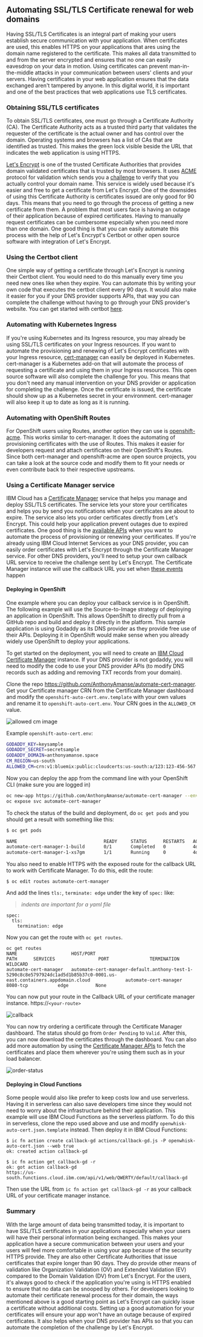 ## Automating SSL/TLS Certificate renewal for web domains

Having SSL/TLS Certificates is an integral part of making your users establish secure communication with your application. When certificates are used, this enables HTTPS on your applications that ares using the domain name registered to the certificate. This makes all data transmitted to and from the server encrypted and ensures that no one can easily eavesdrop on your data in motion. Using certificates can prevent man-in-the-middle attacks in your communication between users' clients and your servers. Having certificates in your web application ensures that the data exchanged aren't tampered by anyone. In this digital world, it is important and one of the best practices that web applications use TLS certificates.

### Obtaining SSL/TLS certificates

To obtain SSL/TLS certificates, one must go through a Certificate Authority (CA). The Certificate Authority acts as a trusted third party that validates the requester of the certificate is the actual owner and has control over the domain. Operating systems and browsers has a list of CAs that are identified as trusted. This makes the green lock visible beside the URL that indicates the web application is using HTTPS.

[Let's Encrypt](https://letsencrypt.org/) is one of the trusted Certificate Authorities that provides domain validated certificates that is trusted by most browsers. It uses [ACME](https://ietf-wg-acme.github.io/acme/draft-ietf-acme-acme.html) protocol for validation which sends you a [challenge](https://letsencrypt.org/docs/challenge-types/) to verify that you actually control your domain name. This service is widely used because it's easier and free to get a certificate from Let's Encrypt. One of the downsides of using this Certificate Authority is certificates issued are only good for 90 days. This means that you need to go through the process of getting a new certificate from them.  A problem that most users face is having an outage of their application because of expired certificates. Having to manually request certificates can be cumbersome especially when you need more than one domain. One good thing is that you can easily automate this process with the help of Let's Encrypt's Certbot or other open source software with integration of Let's Encrypt.

### Using the Certbot client

One simple way of getting a certificate through Let's Encrypt is running their Certbot client. You would need to do this manually every time you need new ones like when they expire. You can automate this by writing your own code that executes the certbot client every 90 days. It would also make it easier for you if your DNS provider supports APIs, that way you can complete the challenge without having to go through your DNS provider's website. You can get started with certbot [here](https://letsencrypt.org/getting-started/).

### Automating with Kubernetes Ingress

If you're using Kubernetes and its Ingress resource, you may already be using SSL/TLS certificates on your Ingress resources. If you want to automate the provisioning and renewing of Let's Encrypt certificates with your Ingress resource, [cert-manager](https://github.com/jetstack/cert-manager) can easily be deployed in Kubernetes. cert-manager is a Kubernetes add-on that will automate the process of requesting a certificate and using them in your Ingress resources. This open source software will also complete the challenge for you. This means that you don't need any manual intervention on your DNS provider or application for completing the challenge. Once the certificate is issued, the certificate should show up as a Kubernetes secret in your environment. cert-manager will also keep it up to date as long as it is running.

### Automating with OpenShift Routes

For OpenShift users using Routes, another option they can use is [openshift-acme](https://github.com/tnozicka/openshift-acme). This works similar to cert-manager. It does the automating of provisioning certificates with the use of Routes. This makes it easier for developers request and attach certificates on their OpenShift's Routes. Since both cert-manager and openshift-acme are open source projects, you can take a look at the source code and modify them to fit your needs or even contribute back to their respective upstreams.

### Using a Certificate Manager service

IBM Cloud has a [Certificate Manager](https://cloud.ibm.com/apidocs/certificate-manager) service that helps you manage and deploy SSL/TLS certificates. The service lets your store your certificates and helps you by send you notifications when your certificates are about to expire. The service also lets you order certificates directly from Let's Encrypt. This could help your application prevent outages due to expired certificates. One good thing is the [available APIs](https://cloud.ibm.com/apidocs/certificate-manager) when you want to automate the process of provisioning or renewing your certificates. If you're already using IBM Cloud Internet Services as your DNS provider, you can easily order certificates with Let's Encrypt through the Certificate Manager service. For other DNS providers, you'll need to setup your own callback URL service to receive the challenge sent by Let's Encrypt. The Certificate Manager instance will use the callback URL you set when [these events](https://cloud.ibm.com/apidocs/certificate-manager#notification-event-types) happen

#### Deploying in OpenShift

One example where you can deploy your callback service is in OpenShift. The following example will use the Source-to-Image strategy of deploying an application in OpenShift. This allows OpenShift to directly pull from a GitHub repo and build and deploy it directly in the platform. This sample application is using Godaddy as its DNS provider as they provide free use of their APIs. Deploying it in OpenShift would make sense when you already widely use OpenShift to deploy your applications.

To get started on the deployment, you will need to create an [IBM Cloud Certificate Manager](https://cloud.ibm.com/catalog/services/certificate-manager) instance. If your DNS provider is not godaddy, you will need to modify the code to use your DNS provider APIs (to modify DNS records such as adding and removing TXT records from your domain).

Clone the repo https://github.com/AnthonyAmanse/automate-cert-manager. Get your Certificate manager CRN from the Certificate Manager dashboard and modify the `openshift-auto-cert.env.template` with your own values and rename it to `openshift-auto-cert.env`. Your CRN goes in the `ALLOWED_CM` value.

![allowed cm image](docs/allowed-cm.png)

Example `openshift-auto-cert.env`:
```bash
GODADDY_KEY=keysample
GODADDY_SECRET=secretsample
GODADDY_DOMAIN=anthonyamanse.space
CM_REGION=us-south
ALLOWED_CM=crn:v1:bluemix:public:cloudcerts:us-south:a/123:123-456-567::
```

Now you can deploy the app from the command line with your OpenShift CLI (make sure you are logged in)

```bash
oc new-app https://github.com/AnthonyAmanse/automate-cert-manager --env-file=openshift-auto-cert.env
oc expose svc automate-cert-manager
```

To check the status of the build and deployment, do `oc get pods` and you should get a result with something like this:

```bash
$ oc get pods

NAME                                READY     STATUS      RESTARTS   AGE
automate-cert-manager-1-build       0/1       Completed   0          4d
automate-cert-manager-1-xs7gm       1/1       Running     0          4d
```

You also need to enable HTTPS with the exposed route for the callback URL to work with Certificate Manager. To do this, edit the route:

```
$ oc edit routes automate-cert-manager
```

And add the lines `tls:`, `terminate: edge` under the key of `spec:` like:
> _indents are important for a yaml file_

```
spec:
  tls:
    termination: edge
```

Now you can get the route with `oc get routes`.

```
oc get routes
NAME                    HOST/PORT                                                                                                               PATH      SERVICES                PORT               TERMINATION   WILDCARD
automate-cert-manager   automate-cert-manager-default.anthony-test-1-5290c8c8e5797924dc1ad5d1b85b37c0-0001.us-east.containers.appdomain.cloud             automate-cert-manager   8080-tcp           edge          None
```

You can now put your route in the Callback URL of your certificate manager instance. https://`<your-route>`

![callback](docs/callback-url.png)

You can now try ordering a certificate through the Certificate Manager dashboard. The status should go from `Order Pending` to `Valid`. After this, you can now download the certificates through the dashboard. You can also add more automation by using the [Certificate Manager APIs](https://cloud.ibm.com/apidocs/certificate-manager) to fetch the certificates and place them wherever you're using them such as in your load balancer.

![order-status](docs/order-status.png)

#### Deploying in Cloud Functions

Some people would also like prefer to keep costs low and use serverless. Having it in serverless can also save developers time since they would not need to worry about the infrastructure behind their application. This example will use IBM Cloud Functions as the serverless platform. To do this in serverless, clone the repo used above and use and modify `openwhisk-auto-cert.json.template` instead. Then deploy it in IBM Cloud Functions:

```
$ ic fn action create callback-gd actions/callback-gd.js -P openwhisk-auto-cert.json --web true
ok: created action callback-gd

$ ic fn action get callback-gd -r
ok: got action callback-gd
https://us-south.functions.cloud.ibm.com/api/v1/web/QWERTY/default/callback-gd
```

Then use the URL from `ic fn action get callback-gd -r` as your callback URL of your certificate manager instance.

### Summary

With the large amount of data being transmitted today, it is important to have SSL/TLS certificates in your applications especially when your users will have their personal information being exchanged. This makes your application have a secure communication between your users and your users will feel more comfortable in using your app because of the security HTTPS provide. They are also other Certificate Authorities that issue certificates that expire longer than 90 days. They do provide other means of validation like Organization Validation (OV) and Extended Validation (EV) compared to the Domain Validation (DV) from Let's Encrypt. For the users, it's always good to check if the application you're using is HTTPS enabled to ensure that no data can be snooped by others. For developers looking to automate their certificate renewal process for their domain, the ways mentioned above is a good starting point as Let's Encrypt can quickly issue a certificate without additional costs. Setting up a good automation for your certificates will ensure your app won't have an outage because of expired certificates. It also helps when your DNS provider has APIs so that you can automate the completion of the challenge by Let's Encrypt.
